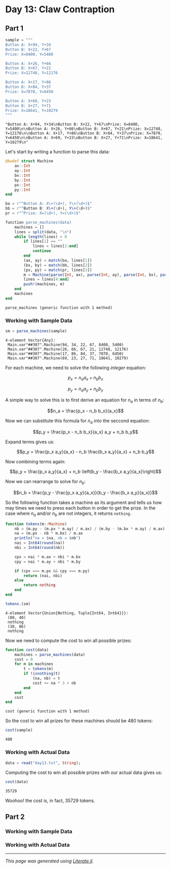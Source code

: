 # Day 13: Claw Contraption

## Part 1

````julia
sample = """
Button A: X+94, Y+34
Button B: X+22, Y+67
Prize: X=8400, Y=5400

Button A: X+26, Y+66
Button B: X+67, Y+21
Prize: X=12748, Y=12176

Button A: X+17, Y+86
Button B: X+84, Y+37
Prize: X=7870, Y=6450

Button A: X+69, Y+23
Button B: X+27, Y+71
Prize: X=18641, Y=10279
"""
````

````
"Button A: X+94, Y+34\nButton B: X+22, Y+67\nPrize: X=8400, Y=5400\n\nButton A: X+26, Y+66\nButton B: X+67, Y+21\nPrize: X=12748, Y=12176\n\nButton A: X+17, Y+86\nButton B: X+84, Y+37\nPrize: X=7870, Y=6450\n\nButton A: X+69, Y+23\nButton B: X+27, Y+71\nPrize: X=18641, Y=10279\n"
````

Let's start by writing a function to parse this data:

````julia
@kwdef struct Machine
    ax::Int
    ay::Int
    bx::Int
    by::Int
    px::Int
    py::Int
end

ba = r"^Button A: X\+(\d+), Y\+(\d+)$"
bb = r"^Button B: X\+(\d+), Y\+(\d+)$"
pr = r"^Prize: X=(\d+), Y=(\d+)$"

function parse_machines(data)
    machines = []
    lines = split(data, "\n")
    while length(lines) > 0
        if lines[1] == ""
            lines = lines[2:end]
            continue
        end
        (ax, ay) = match(ba, lines[1])
        (bx, by) = match(bb, lines[2])
        (px, py) = match(pr, lines[3])
        m = Machine(parse(Int, ax), parse(Int, ay), parse(Int, bx), parse(Int, by), parse(Int, px), parse(Int, py))
        lines = lines[4:end]
        push!(machines, m)
    end
    machines
end
````

````
parse_machines (generic function with 1 method)
````

### Working with Sample Data

````julia
sm = parse_machines(sample)
````

````
4-element Vector{Any}:
 Main.var"##307".Machine(94, 34, 22, 67, 8400, 5400)
 Main.var"##307".Machine(26, 66, 67, 21, 12748, 12176)
 Main.var"##307".Machine(17, 86, 84, 37, 7870, 6450)
 Main.var"##307".Machine(69, 23, 27, 71, 18641, 10279)
````

For each machine, we need to solve the following *integer* equation:

$$p_x = n_a a_x + n_b b_x$$

$$p_y = n_a a_y + n_b b_y$$

A simple way to solve this is to first derive an equation for $n_a$ in terms
of $n_b$:

$$n_a = \frac{p_x - n_b b_x}{a_x}$$

Now we can substitute this formula for $n_a$ into the seccond equation:

$$p_y = \frac{p_x - n_b b_x}{a_x} a_y + n_b b_y$$

Expand terms gives us:

$$p_y = \frac{p_x a_y}{a_x} - n_b \frac{b_x a_y}{a_x} + n_b b_y$$

Now combining terms again:

$$p_y = \frac{p_x a_y}{a_x} + n_b \left(b_y - \frac{b_x a_y}{a_x}\right)$$

Now we can rearrange to solve for $n_b$:

$$n_b = \frac{p_y - \frac{p_x a_y}{a_x}}{b_y - \frac{b_x a_y}{a_x}}$$

So the following function takes a machine as its argument and tells
us how may times we need to press each button in order to get the prize.
In the case where $n_a$ and/or $n_b$ are not integers, it returns
`nothing`.

````julia
function tokens(m::Machine)
    nb = (m.py - (m.px * m.ay) / m.ax) / (m.by - (m.bx * m.ay) / m.ax)
    na = (m.px - nb * m.bx) / m.ax
    println("na = $na, nb = $nb")
    nai = Int64(round(na))
    nbi = Int64(round(nb))

    cpx = nai * m.ax + nbi * m.bx
    cpy = nai * m.ay + nbi * m.by

    if (cpx === m.px && cpy === m.py)
        return (nai, nbi)
    else
        return nothing
    end
end

tokens.(sm)
````

````
4-element Vector{Union{Nothing, Tuple{Int64, Int64}}}:
 (80, 40)
 nothing
 (38, 86)
 nothing
````

Now we need to compute the cost to win all possible prizes:

````julia
function cost(data)
    machines = parse_machines(data)
    cost = 0
    for m in machines
        t = tokens(m)
        if !isnothing(t)
            (na, nb) = t
            cost += na * 3 + nb
        end
    end
    cost
end
````

````
cost (generic function with 1 method)
````

So the cost to win all prizes for these machines should be $480$ tokens:

````julia
cost(sample)
````

````
480
````

### Working with Actual Data

````julia
data = read("day13.txt", String);
````

Computing the cost to win all possible prizes with our actual data
gives us:

````julia
cost(data)
````

````
35729
````

Woohoo! the cost is, in fact, $35729$ tokens.

## Part 2

### Working with Sample Data

### Working with Actual Data

---

*This page was generated using [Literate.jl](https://github.com/fredrikekre/Literate.jl).*

